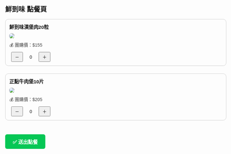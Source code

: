 <!DOCTYPE html>
<html lang="zh-Hant">
<head>
  <meta charset="UTF-8" />
  <title>鮮到味 點餐頁</title>
  <style>
    body {
      font-family: sans-serif;
      padding: 20px;
      max-width: 700px;
      margin: auto;
    }
    .item {
      margin-bottom: 24px;
      padding: 12px;
      border: 1px solid #ccc;
      border-radius: 10px;
    }
    .item img {
      max-width: 100%;
      border-radius: 6px;
      margin: 10px 0;
    }
    .name {
      font-weight: bold;
      font-size: 1.1em;
    }
    .price {
      color: #444;
      margin-bottom: 8px;
    }
    button {
      padding: 4px 10px;
      margin: 0 6px;
    }
    .qty {
      display: inline-block;
      width: 30px;
      text-align: center;
    }
    #lineBtn {
      display: inline-block;
      margin-top: 20px;
      background: #06c755;
      color: white;
      padding: 12px 24px;
      text-decoration: none;
      border-radius: 6px;
      font-weight: bold;
      font-size: 1.1em;
    }
  </style>
</head>
<body>
  <h2>鮮到味 點餐頁</h2>

  <!-- 商品清單 -->
  <div class="item">
    <div class="name">鮮到味漢堡肉20粒</div>
    <img src="https://i.postimg.cc/Kzdtxd97/image.jpg" />
    <div class="price">💰 團購價：$155</div>
    <button onclick="changeQty('鮮到味漢堡肉20粒', -1)">－</button>
    <span class="qty" id="qty-鮮到味漢堡肉20粒">0</span>
    <button onclick="changeQty('鮮到味漢堡肉20粒', 1)">＋</button>
  </div>

  <div class="item">
    <div class="name">正點牛肉堡10片</div>
    <img src="https://i.postimg.cc/s2sh6jth/image.jpg" />
    <div class="price">💰 團購價：$205</div>
    <button onclick="changeQty('正點牛肉堡10片', -1)">－</button>
    <span class="qty" id="qty-正點牛肉堡10片">0</span>
    <button onclick="changeQty('正點牛肉堡10片', 1)">＋</button>
  </div>

  <!-- 送出按鈕 -->
  <a id="lineBtn" target="_blank" onclick="scrollToTop()">✅ 送出點餐</a>

  <!-- JavaScript 功能區 -->
  <script>
    const cart = {
      '鮮到味漢堡肉20粒': 0,
      '正點牛肉堡10片': 0,
    };

    function changeQty(name, delta) {
      cart[name] = Math.max(0, cart[name] + delta);
      document.getElementById('qty-' + name).textContent = cart[name];
      updateLineLink();
    }

    function updateLineLink() {
      let msg = '📦 鮮到味 訂單\n';
      const space = '\u3000\u3000'; // 全形空格兩個
      for (const [item, qty] of Object.entries(cart)) {
        if (qty > 0) {
          msg += `🐾 ${item}${space}x${qty}\n`;
        }
      }
      if (msg === '📦 鮮到味 訂單\n') {
        msg = '您尚未選擇任何品項喔～';
      }
      const encodedMsg = encodeURIComponent(msg);
      const lineUrl = `https://line.me/R/oaMessage/@567ncwhd/?text=${encodedMsg}`;
      document.getElementById('lineBtn').href = lineUrl;
    }

    function scrollToTop() {
      setTimeout(() => window.scrollTo({ top: 0, behavior: 'smooth' }), 500);
    }
  </script>
</body>
</html>

